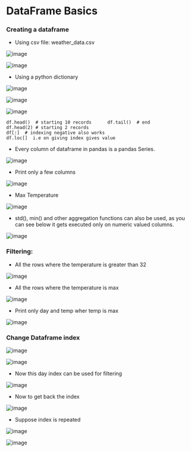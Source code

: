 # DataFrame Basics

### Creating a dataframe

* Using csv file: weather_data.csv

![image](https://user-images.githubusercontent.com/63589909/86243927-cd442200-bbc4-11ea-8881-8b40d23fd965.png)

![image](https://user-images.githubusercontent.com/63589909/86244081-0aa8af80-bbc5-11ea-8b61-74f720ae1edf.png)

* Using a python dictionary

![image](https://user-images.githubusercontent.com/63589909/86244479-a4705c80-bbc5-11ea-95c1-d41cb8e7c4bd.png)

![image](https://user-images.githubusercontent.com/63589909/86244686-f5805080-bbc5-11ea-835a-ed33572b3dfd.png)

![image](https://user-images.githubusercontent.com/63589909/86245336-f2399480-bbc6-11ea-89c9-b43324c0076b.png)

```
df.head()  # starting 10 records      df.tail()  # end
df.head(2) # starting 2 records
df[:]  # indexing negative also works
df.loc[]  i.e on giving index gives value
```

* Every column of dataframe in pandas is a pandas Series.

![image](https://user-images.githubusercontent.com/63589909/86245508-3331a900-bbc7-11ea-9184-6ab7507f49a5.png)

* Print only a few columns

![image](https://user-images.githubusercontent.com/63589909/86245753-915e8c00-bbc7-11ea-8237-270566528da0.png)

* Max Temperature

![image](https://user-images.githubusercontent.com/63589909/86245950-e39fad00-bbc7-11ea-8e8d-4d4ded8ee069.png)

* std(), min() and other aggregation functions can also be used, as you can see below it gets executed only on numeric valued columns.

![image](https://user-images.githubusercontent.com/63589909/86246118-1a75c300-bbc8-11ea-9368-d4d2a8527e7f.png)

### Filtering: 

* All the rows where the temperature is greater than 32

![image](https://user-images.githubusercontent.com/63589909/86246390-8b1cdf80-bbc8-11ea-9fae-9cb519444f70.png)

* All the rows where the temperature is max

![image](https://user-images.githubusercontent.com/63589909/86246557-d0411180-bbc8-11ea-90c4-a1e5734c9d5e.png)

* Print only day and temp wher temp is max

![image](https://user-images.githubusercontent.com/63589909/86246755-21510580-bbc9-11ea-9602-dd67ed2dbf67.png)

### Change Dataframe index

![image](https://user-images.githubusercontent.com/63589909/86247075-96bcd600-bbc9-11ea-9b23-ea583a9d6aa7.png)

![image](https://user-images.githubusercontent.com/63589909/86247922-cae4c680-bbca-11ea-83f7-2172da5b354b.png)

* Now this day index can be used for filtering

![image](https://user-images.githubusercontent.com/63589909/86248729-e43a4280-bbcb-11ea-8bf9-f21f812899ae.png)

* Now to get back the index

![image](https://user-images.githubusercontent.com/63589909/86248988-47c47000-bbcc-11ea-9ff3-f7a25f7f2953.png)

* Suppose index is repeated

![image](https://user-images.githubusercontent.com/63589909/86249215-9a059100-bbcc-11ea-82f6-773c7c7251b1.png)

![image](https://user-images.githubusercontent.com/63589909/86249437-eea90c00-bbcc-11ea-99b4-5981aa4ea605.png)

